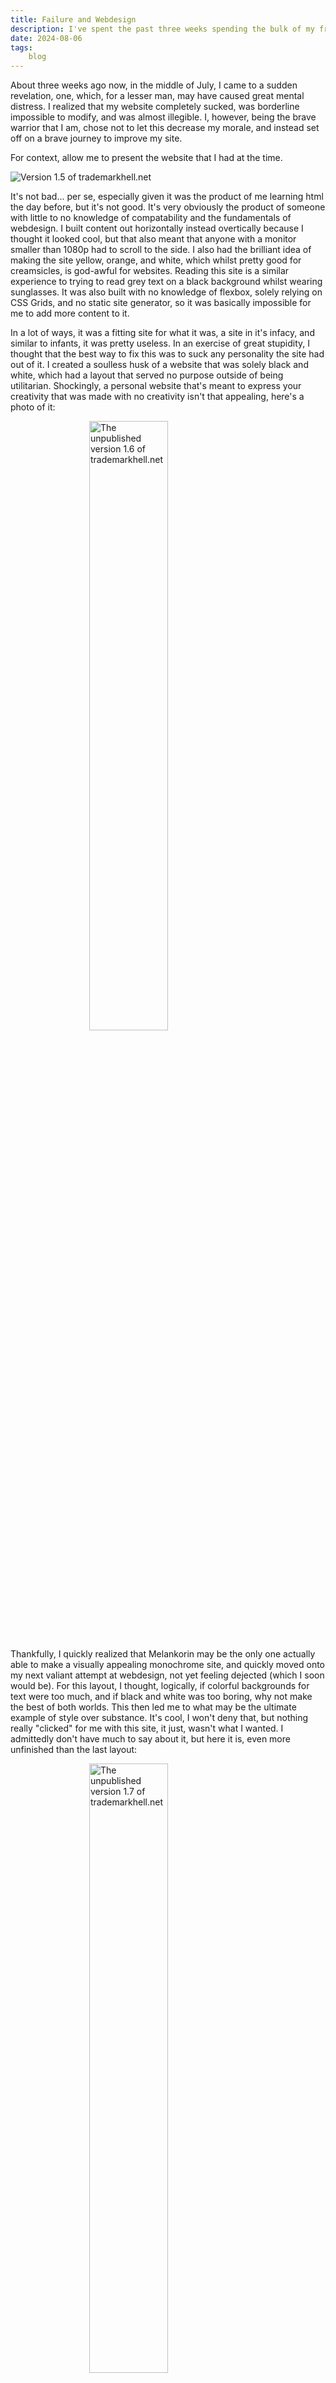 ```yaml
---
title: Failure and Webdesign
description: I've spent the past three weeks spending the bulk of my freetime in webdesign hell, and after this experience akin to that of what Sisyphus went through, I learned one thing. I'll probably never like my site, but at least I can get a cool blog post out of it. Click the title above if you want to read a masterfully crafted text about my perilous journey.
date: 2024-08-06
tags: 
    blog
---
```


 About three weeks ago now, in the middle of July, I came to a sudden revelation, one, which, for a lesser man, may have caused great mental distress. I realized that my website completely sucked, was borderline impossible to modify, and was almost illegible. I, however, being the brave warrior that I am, chose not to let this decrease my morale, and instead set off on a brave journey to improve my site.

 For context, allow me to present the website that I had at the time. 

<img src="/img/tm152.png" alt="Version 1.5 of trademarkhell.net "  style="display: block; margin: 0 auto"/>

It's not bad... per se, especially given it was the product of me learning html the day before, but it's not good. It's very obviously the product of someone with little to no knowledge of compatability and the fundamentals of webdesign. I built content out horizontally instead overtically because I thought it looked cool, but that also meant that anyone with a monitor smaller than 1080p had to scroll to the side. I also had the brilliant idea of making the site yellow, orange, and white, which whilst pretty good for creamsicles, is god-awful for websites. Reading this site is a similar experience to trying to read grey text on a black background whilst wearing sunglasses. It was also built with no knowledge of flexbox, solely relying on CSS Grids, and no static site generator, so it was basically impossible for me to add more content to it. 

In a lot of ways, it was a fitting site for what it was, a site in it's infacy, and similar to infants, it was pretty useless. In an exercise of great stupidity, I thought that the best way to fix this was to suck any personality the site had out of it. I created a soulless husk of a website that was solely black and white, which had a layout that served no purpose outside of being utilitarian. Shockingly, a personal website that's meant to express your creativity that was made with no creativity isn't that appealing, here's a photo of it:

<img src="/img/tm16.png" alt=" The unpublished version 1.6 of trademarkhell.net " height="50%" style="display: block; margin: 0 auto"/>

Thankfully, I quickly realized that Melankorin may be the only one actually able to make a visually appealing monochrome site, and quickly moved onto my next valiant attempt at webdesign, not yet feeling dejected (which I soon would be). For this layout, I thought, logically, if colorful backgrounds for text were too much, and if black and white was too boring, why not make the best of both worlds. This then led me to what may be the ultimate example of style over substance. It's cool, I won't deny that, but nothing really "clicked" for me with this site, it just, wasn't what I wanted. I admittedly don't have much to say about it, but here it is, even more unfinished than the last layout:

<img src="/img/tm17.png" alt=" The unpublished version 1.7 of trademarkhell.net " height="50%" style="display: block; margin: 0 auto"/>

We're now stepping into the territory of layouts I have literally no memory of making, so this should be interesting. At this point I was so engrossed in making the perfect website, that I wasn't even drafting layouts on paper anymore, I was just making them and crossing my fingers, and this also meant that I was making even less progress before dropping them immediately. There was about four layouts I did this for, and quite frankly they're all so unfinished that I don't feel the need to attach more than one image, but, here it is, the pinnacle of modern webdesign (i honestly don't know what this was meant to be???):

<img src="/img/tmv17.png" alt=" The unpublished version 1.8 of trademarkhell.net " height="50%" style="display: block; margin: 0 auto"/>

At this point, I had more drafts of webdesigns on paper than I could count, thinking that if my previous attempts didn't work, I'd surely get a sudden revelation at some point, but, I never did, and so, I randomly picked a layout, and now that layout is the site you're on. I don't really "like" this layout, but, it meets the bare minimum of what I wanted. It has color, but not too much. It has visual elements, but not too many. It has various templates for webpages, but not too many. I'll redo this website eventually, but the issue is, I can't find anything wrong with this layout, I don't like it, but I don't know why. 

This layout, in my eyes, is a failure, but to be fair, so were all the previous ones, I suspect webdesign for me will always be me chasing the high I think i'll get if I make a website I like,  I don't know if that will ever happen, but I'm glad it probably won't, as it gives me a reason to keep working on websites, which others seem to like. Anyways, thanks for reading this ramble, my other posts should be more interesting, but I've wanted to write this one since my first failed layout.